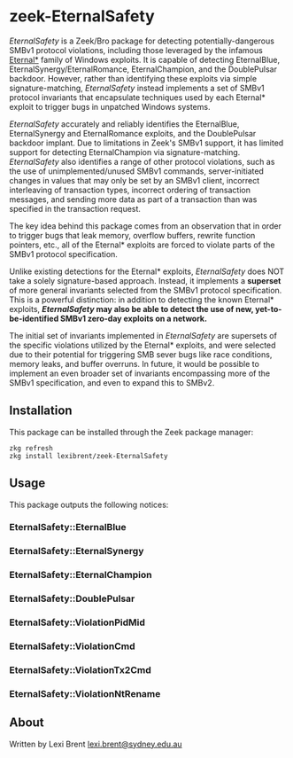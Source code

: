 zeek-EternalSafety
==================

*EternalSafety* is a Zeek/Bro package for detecting potentially-dangerous SMBv1
protocol violations, including those leveraged by the infamous
[Eternal*](https://en.wikipedia.org/wiki/EternalBlue) family of Windows
exploits. It is capable of detecting EternalBlue,
EternalSynergy/EternalRomance, EternalChampion, and the DoublePulsar backdoor.
However, rather than identifying these exploits via simple signature-matching,
*EternalSafety* instead implements a set of SMBv1 protocol invariants that
encapsulate techniques used by each Eternal* exploit to trigger bugs in
unpatched Windows systems. 

*EternalSafety* accurately and reliably identifies the EternalBlue,
EternalSynergy and EternalRomance exploits, and the DoublePulsar backdoor
implant. Due to limitations in Zeek's SMBv1 support, it has limited support for
detecting EternalChampion via signature-matching. *EternalSafety* also
identifies a range of other protocol violations, such as the use of
unimplemented/unused SMBv1 commands, server-initiated changes in values that
may only be set by an SMBv1 client, incorrect interleaving of transaction
types, incorrect ordering of transaction messages, and sending more data as
part of a transaction than was specified in the transaction request.

The key idea behind this package comes from an observation that in order to
trigger bugs that leak memory, overflow buffers, rewrite function pointers,
etc., all of the Eternal* exploits are forced to violate parts of the SMBv1
protocol specification.

Unlike existing detections for the Eternal* exploits, *EternalSafety* does NOT
take a solely signature-based approach. Instead, it implements a **superset**
of more general invariants selected from the SMBv1 protocol specification. This
is a powerful distinction: in addition to detecting the known Eternal*
exploits, ***EternalSafety* may also be able to detect the use of new,
yet-to-be-identified SMBv1 zero-day exploits on a network.**

The initial set of invariants implemented in *EternalSafety* are supersets of
the specific violations utilized by the Eternal* exploits, and were selected
due to their potential for triggering SMB sever bugs like race conditions,
memory leaks, and buffer overruns. In future, it would be possible to implement
an even broader set of invariants encompassing more of the SMBv1 specification,
and even to expand this to SMBv2.

Installation
------------

This package can be installed through the Zeek package manager:

    zkg refresh
    zkg install lexibrent/zeek-EternalSafety


Usage
-----

This package outputs the following notices:

### EternalSafety::EternalBlue

### EternalSafety::EternalSynergy

### EternalSafety::EternalChampion

### EternalSafety::DoublePulsar

### EternalSafety::ViolationPidMid

### EternalSafety::ViolationCmd

### EternalSafety::ViolationTx2Cmd

### EternalSafety::ViolationNtRename


About
-----

Written by Lexi Brent [lexi.brent@sydney.edu.au](mailto:lexi.brent@sydney.edu.au)
